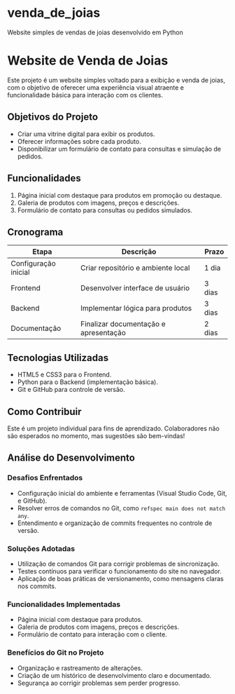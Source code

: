 # venda_de_joias
Website simples de vendas de joias desenvolvido em Python
# Website de Venda de Joias  

Este projeto é um website simples voltado para a exibição e venda de joias, com o objetivo de oferecer uma experiência visual atraente e funcionalidade básica para interação com os clientes.  

## Objetivos do Projeto  
- Criar uma vitrine digital para exibir os produtos.
- Oferecer informações sobre cada produto.  
- Disponibilizar um formulário de contato para consultas e simulação de pedidos.  

## Funcionalidades  
1. Página inicial com destaque para produtos em promoção ou destaque.  
2. Galeria de produtos com imagens, preços e descrições.  
3. Formulário de contato para consultas ou pedidos simulados.  

## Cronograma  
| Etapa                | Descrição                            | Prazo            |
|----------------------|--------------------------------------|------------------|
| Configuração inicial | Criar repositório e ambiente local   | 1 dia            |
| Frontend             | Desenvolver interface de usuário    | 3 dias           |
| Backend              | Implementar lógica para produtos    | 3 dias           |
| Documentação         | Finalizar documentação e apresentação| 2 dias           |

## Tecnologias Utilizadas  
- HTML5 e CSS3 para o Frontend.  
- Python para o Backend (implementação básica).  
- Git e GitHub para controle de versão.  

## Como Contribuir  
Este é um projeto individual para fins de aprendizado. Colaboradores não são esperados no momento, mas sugestões são bem-vindas!

## Análise do Desenvolvimento

### Desafios Enfrentados
- Configuração inicial do ambiente e ferramentas (Visual Studio Code, Git, e GitHub).
- Resolver erros de comandos no Git, como `refspec main does not match any`.
- Entendimento e organização de commits frequentes no controle de versão.

### Soluções Adotadas
- Utilização de comandos Git para corrigir problemas de sincronização.
- Testes contínuos para verificar o funcionamento do site no navegador.
- Aplicação de boas práticas de versionamento, como mensagens claras nos commits.

### Funcionalidades Implementadas
- Página inicial com destaque para produtos.
- Galeria de produtos com imagens, preços e descrições.
- Formulário de contato para interação com o cliente.

### Benefícios do Git no Projeto
- Organização e rastreamento de alterações.
- Criação de um histórico de desenvolvimento claro e documentado.
- Segurança ao corrigir problemas sem perder progresso.
